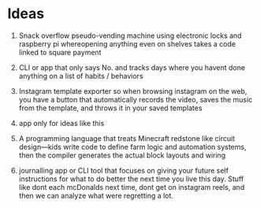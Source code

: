 # Ideas

1. Snack overflow pseudo-vending machine using electronic locks and raspberry pi whereopening anything even on shelves takes a code linked to square payment

2. CLI or app that only says No. and tracks days where you havent done anything on a list of habits / behaviors

3. Instagram template exporter so when browsing instagram on the web, you have a button that automatically records the video, saves the music from the template, and throws it in your saved templates

4. app only for ideas like this

5. A programming language that treats Minecraft redstone like circuit design—kids write code to define farm logic and automation systems, then the compiler generates the actual block layouts and wiring

6. journalling app or CLI tool that focuses on giving your future self instructions for what to do better the next time you live this day. Stuff like dont each mcDonalds next time, dont get on instagram reels, and then we can analyze what were regretting a lot. 


